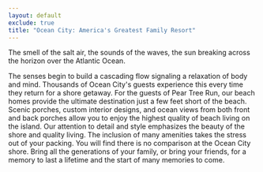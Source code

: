 ```yaml
---
layout: default
exclude: true
title: "Ocean City: America's Greatest Family Resort"
---
```


The smell of the salt air, the sounds of the waves, the sun breaking across the horizon over the Atlantic Ocean.

The senses begin to build a cascading flow signaling a relaxation of body and mind. Thousands of Ocean City's guests experience this every time they return for a shore getaway. For the guests of Pear Tree Run, our beach homes provide the ultimate destination just a few feet short of the beach. Scenic porches, custom interior designs, and ocean views from both front and back porches allow you to enjoy the highest quality of beach living on the island. Our attention to detail and style emphasizes the beauty of the shore and quality living. The inclusion of many amenities takes the stress out of your packing. You will find there is no comparison at the Ocean City shore. Bring all the generations of your family, or bring your friends, for a memory to last a lifetime and the start of many memories to come.
